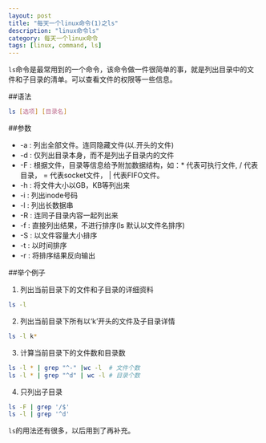 ```yaml
---
layout: post
title: "每天一个linux命令(1)之ls"
description: "linux命令ls"
category: 每天一个linux命令
tags: [linux, command, ls]
---
```


`ls`命令是最常用到的一个命令，该命令做一件很简单的事，就是列出目录中的文件和子目录的清单。可以查看文件的权限等一些信息。

##语法
```sh
ls [选项] [目录名]
```

##参数
- -a : 列出全部文件。连同隐藏文件(以.开头的文件)
- -d : 仅列出目录本身，而不是列出子目录内的文件
- -F : 根据文件，目录等信息给予附加数据结构，如：* 代表可执行文件, / 代表目录， = 代表socket文件， | 代表FIFO文件。
- -h : 将文件大小以GB，KB等列出来
- -i : 列出inode号码
- -l : 列出长数据串
- -R : 连同子目录内容一起列出来
- -f : 直接列出结果，不进行排序(ls 默认以文件名排序)
- -S : 以文件容量大小排序
- -t : 以时间排序
- -r : 将排序结果反向输出

##举个例子
1. 列出当前目录下的文件和子目录的详细资料
```sh
ls -l
```
2. 列出当前目录下所有以‘k’开头的文件及子目录详情
```sh
ls -l k*
```
3. 计算当前目录下的文件数和目录数
```sh
ls -l * | grep "^-" |wc -l  # 文件个数
ls -l * | grep "^d" | wc -l # 目录个数
```

4. 只列出子目录
```sh
ls -F | grep '/$'
ls -l | grep '^d'
```

`ls`的用法还有很多，以后用到了再补充。


